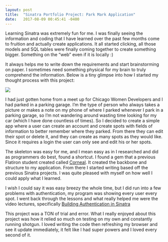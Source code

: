 ```yaml
---
layout: post
title:  "Sinatra Portfolio Project: Park Mark Application"
date:   2017-08-09 00:45:41 -0400
---
```



Learning Sinatra was extremely fun for me. I was finally seeing the information and coding that I have learned over the past few months come to fruition and actually create applications. It all started clicking, all those models and SQL tables were finally coming together to create something bigger. Something on the “web” even if it is locally :) 

It always helps me to write down the requirements and start brainstorming on paper. I sometimes need something physical for my brain to truly comprehend the information. Below is a tiny glimpse into how I started my thought process with this project:

![](http://i.imgur.com/EpCxYU4l.jpg)

I had just gotten home from a meet up for Chicago Women Developers and I had parked in a parking garage. I’m the type of person who always takes a picture or makes a note on my phone of where I parked whenever I park in a parking garage, so I’m not wandering around wasting time looking for my car (which I have done countless of times). So I decided to create a simple app where a user can create an account and create spots with fields of information to better remember where they parked. From there they can edit their spot or delete it, and they can create as many spots as they would like. Since it requires a login the user can only see and edit his or her spots.

The skeleton was easy for me, and I mean easy as in I researched and did as programmers do best, found a shortcut. I found a gem that a previous Flatiron student created called [Corneal](https://github.com/thebrianemory/corneal). It created the backbone and structure to my application. From there I started writing based off the previous Sinatra projects. I was quite pleased with myself on how well I could apply what I learned. 

I wish I could say it was easy breezy the whole time, but I did run into a few problems with authentication, my program was showing every user every spot. I went back through the lessons and what really helped me were the video lectures, specifically [Building Authentication in Sinatra]( https://www.youtube.com/watch?v=_S1s6R-_wYc)

This project was a TON of trial and error. What I really enjoyed about this project was how it relied so much on testing on my own and constantly running shotgun. I loved writing the code then refreshing my browser and see it update immediately, it felt like I had super powers and I loved every second of it.



